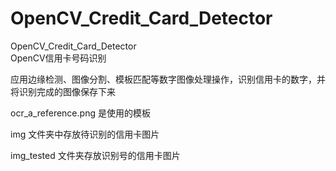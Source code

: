 # OpenCV_Credit_Card_Detector
OpenCV_Credit_Card_Detector  
OpenCV信用卡号码识别

应用边缘检测、图像分割、模板匹配等数字图像处理操作，识别信用卡的数字，并将识别完成的图像保存下来

ocr_a_reference.png 是使用的模板

img 文件夹中存放待识别的信用卡图片

img_tested 文件夹存放识别号的信用卡图片
